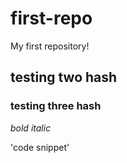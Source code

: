 # first-repo
My first repository!

## testing two hash

### testing three hash

*bold*
_italic_

'code snippet'
